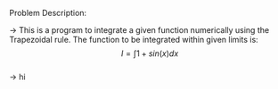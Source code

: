 Problem Description:  

-> This is a program to integrate a given function numerically using the Trapezoidal rule. The function to be integrated within given limits is:  
$$I = \int 1 + sin(x) dx$$  
-> hi
